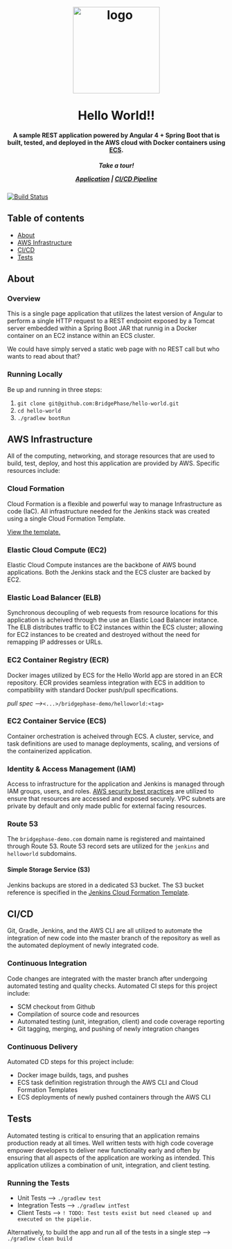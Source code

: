 <h1 align="center">
  <br>
  <a href="http://www.bridgephase.com/"><img src="http://www.bridgephase.com/wp-content/themes/bridgephase/images/logo.png" alt="logo" width="200"></a>
  <br>
  <br>
  Hello World!!
  <br>
</h1>

<h4 align="center">A sample REST application powered by Angular 4 + Spring Boot that is built, tested, and deployed in the AWS cloud with Docker containers using <a href="https://aws.amazon.com/ecs/">ECS</a>.</h4>

<h5 align="center">
Take a tour!

<a href="http://helloworld.bridgephase-demo.com">Application</a>
|
<a href="http://jenkins.bridgephase-demo.com">CI/CD Pipeline</a>
</h5>

[![Build Status](http://jenkins.bridgephase-demo.com/buildStatus/icon?job=helloworld-ci-pipeline)](http://jenkins.bridgephase-demo.com/job/helloworld-ci-pipeline)

## Table of contents

- [About](#about)
- [AWS Infrastructure](#aws)	 
- [CI/CD](#ci-cd)
- [Tests](#tests)

## <a name="about"></a>About

### Overview
This is a single page application that utilizes the latest version of Angular to perform a single HTTP request to a REST endpoint exposed by a Tomcat server embedded within a Spring Boot JAR that runnig in a Docker container on an EC2 instance within an ECS cluster.

We could have simply served a static web page with no REST call but who wants to read about that?

### Running Locally
Be up and running in three steps:   
1. `git clone git@github.com:BridgePhase/hello-world.git`   
2. `cd hello-world`   
3. `./gradlew bootRun`   

## <a name="aws"></a>AWS Infrastructure   
All of the computing, networking, and storage resources that are used to build, test, deploy, and host this application are provided by AWS. Specific resources include: 

### Cloud Formation   
Cloud Formation is a flexible and powerful way to manage Infrastructure as code (IaC). All infrastructure needed for the Jenkins stack was created using a single Cloud Formation Template.   

[View the template.](https://github.com/BridgePhase/hello-world/blob/master/cloud_formation/jenkins-resources.json)   

### Elastic Cloud Compute (EC2)
Elastic Cloud Compute instances are the backbone of AWS bound applications. Both the Jenkins stack and the ECS cluster are backed by EC2.   

### Elastic Load Balancer (ELB)
Synchronous decoupling of web requests from resource locations for this application is acheived through the use an Elastic Load Balancer instance. The ELB distributes traffic to EC2 instances within the ECS cluster; allowing for EC2 instances to be created and destroyed without the need for remapping IP addresses or URLs.

### EC2 Container Registry (ECR)
Docker images utilized by ECS for the Hello World app are stored in an ECR repository. ECR provides seamless integration with ECS in addition to compatibility with standard Docker push/pull specifications.

*pull spec -->*`<...>/bridgephase-demo/helloworld:<tag>`

### EC2 Container Service (ECS)
Container orchestration is acheived through ECS. A cluster, service, and task definitions are used to manage deployments, scaling, and versions of the containerized application.

### Identity & Access Management (IAM)
Access to infrastructure for the application and Jenkins is managed through IAM groups, users, and roles. [AWS security best practices](https://aws.amazon.com/whitepapers/aws-security-best-practices/) are utilized to ensure that resources are accessed and exposed securely. VPC subnets are private by default and only made public for external facing resources.

### Route 53
The `bridgephase-demo.com` domain name is registered and maintained through Route 53. Route 53 record sets are utilized for the `jenkins` and `helloworld` subdomains.

#### Simple Storage Service (S3)
Jenkins backups are stored in a dedicated S3 bucket. The S3 bucket reference is specified in the [Jenkins Cloud Formation Template](https://github.com/BridgePhase/hello-world/blob/master/cloud_formation/jenkins-resources.json).

## <a name="ci-cd"></a>CI/CD
Git, Gradle, Jenkins, and the AWS CLI are all utilized to automate the integration of new code into the master branch of the repository as well as the automated deployment of newly integrated code.

### Continuous Integration
Code changes are integrated with the master branch after undergoing automated testing and quality checks. Automated CI steps for this project include:
* SCM checkout from Github
* Compilation of source code and resources
* Automated testing (unit, integration, client) and code coverage reporting
* Git tagging, merging, and pushing of newly integration changes

### Continuous Delivery
Automated CD steps for this project include:
* Docker image builds, tags, and pushes
* ECS task definition registration through the AWS CLI and Cloud Formation Templates
* ECS deployments of newly pushed containers through the AWS CLI

## <a name="tests"></a>Tests
Automated testing is critical to ensuring that an application remains production ready at all times. Well written
tests with high code coverage empower developers to deliver new functionality early and often by ensuring that
all aspects of the application are working as intended. This application utilizes a combination of unit, 
integration, and client testing.

### Running the Tests
- Unit Tests --> `./gradlew test`
- Integration Tests --> `./gradlew intTest`
- Client Tests --> `! TODO: Test tests exist but need cleaned up and executed on the pipelie.`

Alternatively, to build the app and run all of the tests in a single step --> `./gradlew clean build`
